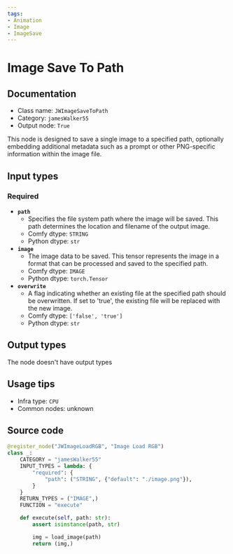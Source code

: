 ```yaml
---
tags:
- Animation
- Image
- ImageSave
---
```


# Image Save To Path
## Documentation
- Class name: `JWImageSaveToPath`
- Category: `jamesWalker55`
- Output node: `True`

This node is designed to save a single image to a specified path, optionally embedding additional metadata such as a prompt or other PNG-specific information within the image file.
## Input types
### Required
- **`path`**
    - Specifies the file system path where the image will be saved. This path determines the location and filename of the output image.
    - Comfy dtype: `STRING`
    - Python dtype: `str`
- **`image`**
    - The image data to be saved. This tensor represents the image in a format that can be processed and saved to the specified path.
    - Comfy dtype: `IMAGE`
    - Python dtype: `torch.Tensor`
- **`overwrite`**
    - A flag indicating whether an existing file at the specified path should be overwritten. If set to 'true', the existing file will be replaced with the new image.
    - Comfy dtype: `['false', 'true']`
    - Python dtype: `str`
## Output types
The node doesn't have output types
## Usage tips
- Infra type: `CPU`
- Common nodes: unknown


## Source code
```python
@register_node("JWImageLoadRGB", "Image Load RGB")
class _:
    CATEGORY = "jamesWalker55"
    INPUT_TYPES = lambda: {
        "required": {
            "path": ("STRING", {"default": "./image.png"}),
        }
    }
    RETURN_TYPES = ("IMAGE",)
    FUNCTION = "execute"

    def execute(self, path: str):
        assert isinstance(path, str)

        img = load_image(path)
        return (img,)

```
